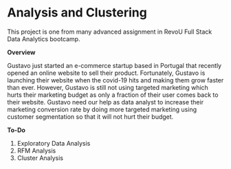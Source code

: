 # Analysis and Clustering
This project is one from many advanced assignment in RevoU Full Stack Data Analytics bootcamp.

**Overview**

Gustavo just started an e-commerce startup based in Portugal that recently opened an online website to sell their product. Fortunately, Gustavo is launching their website when the covid-19 hits and making them grow faster than ever. However, Gustavo is still not using targeted marketing which hurts their marketing budget as only a fraction of their user comes back to their website. Gustavo need our help as data analyst to increase their marketing conversion rate by doing more targeted marketing using customer segmentation so that it will not hurt their budget.

**To-Do**
1. Exploratory Data Analysis
2. RFM Analysis
3. Cluster Analysis

